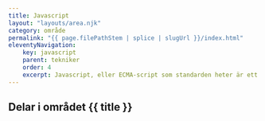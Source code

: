 ```yaml
---
title: Javascript
layout: "layouts/area.njk"
category: område
permalink: "{{ page.filePathStem | splice | slugUrl }}/index.html"
eleventyNavigation:
    key: javascript
    parent: tekniker
    order: 4
    excerpt: Javascript, eller ECMA-script som standarden heter är ett programmeringsspråk för webbsidor
---
```

## Delar i området {{ title }}
